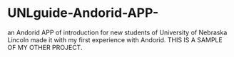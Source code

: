 # UNLguide-Andorid-APP-
an Andorid APP of introduction for new students of University of Nebraska Lincoln
made it with my first experience with Andorid.
THIS IS A SAMPLE OF MY OTHER PROJECT.
